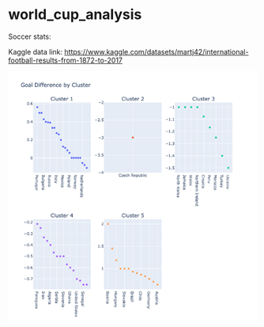 # world_cup_analysis
Soccer stats:

Kaggle data link: https://www.kaggle.com/datasets/martj42/international-football-results-from-1872-to-2017

![](https://raw.githubusercontent.com/63616e/world_cup_analysis/master/images/cluster.png?token=GHSAT0AAAAAABZ33T2LCPW6IQZQ2KL5QDIMY3SYC4Q)
